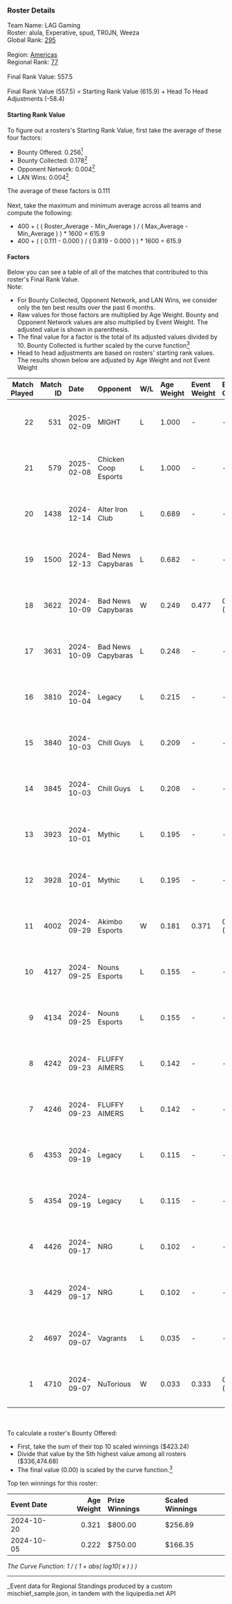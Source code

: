### Roster Details<br />
Team Name: LAG Gaming<br />
Roster: alula, Experative, spud, TR0JN, Weeza<br />
Global Rank: [295](../../standings_global_2025_03_01.md)<br />
<br />
Region: [Americas]( ../../standings_americas_2025_03_01.md)<br />
Regional Rank: [77]( ../../standings_americas_2025_03_01.md)<br />
<br />
Final Rank Value:  557.5<br />
<br />
Final Rank Value (557.5) = Starting Rank Value (615.9) + Head To Head Adjustments (-58.4)<br />

#### Starting Rank Value<br />
To figure out a rosters's Starting Rank Value, first take the average of these four factors:<br />
- Bounty Offered: 0.256[<sup>1</sup>](#table2)
- Bounty Collected: 0.178[<sup>2</sup>](#table1)
- Opponent Network: 0.004[<sup>2</sup>](#table1)
- LAN Wins: 0.004[<sup>2</sup>](#table1)

The average of these factors is 0.111<br />
<br />
Next, take the maximum and minimum average across all teams and compute the following:<br />
- 400 + ( ( Roster_Average - Min_Average ) / ( Max_Average - Min_Average ) ) * 1600 = 615.9
- 400 + ( ( 0.111 - 0.000 ) / ( 0.819 - 0.000 ) ) * 1600 = 615.9


#### Factors<br />
Below you can see a table of all of the matches that contributed to this roster's Final Rank Value.<br />
Note:<br />

- For Bounty Collected, Opponent Network, and LAN Wins, we consider only the ten best results over the past 6 months.
- Raw values for those factors are multiplied by Age Weight. Bounty and Opponent Network values are also multiplied by Event Weight. The adjusted value is shown in parenthesis.
- The final value for a factor is the total of its adjusted values divided by 10. Bounty Collected is further scaled by the curve function[<sup>3</sup>](#curveFunction)
- Head to head adjustments are based on rosters' starting rank values. The results shown below are adjusted by Age Weight and not Event Weight
<span id="table1"></span><br />


| Match Played | Match ID | Date       | Opponent             | W/L | Age Weight | Event Weight | Bounty Collected | Opponent Network | LAN Wins  | H2H Adj. | Roster                                  |
| -: | -: | :- | :- | :- | :- | :- | :- | :- | :- | -: | :- |
|           22 |      531 | 2025-02-09 | MIGHT                | L   | 1.000      | -            | -                | -                | -         |    -9.80 | alula, Experative, spud, TR0JN, Weeza   |
|           21 |      579 | 2025-02-08 | Chicken Coop Esports | L   | 1.000      | -            | -                | -                | -         |   -13.29 | alula, Experative, spud, TR0JN, Weeza   |
|           20 |     1438 | 2024-12-14 | Alter Iron Club      | L   | 0.689      | -            | -                | -                | -         |    -7.41 | Experative, Nyyx, rayxts, TR0JN, Weeza  |
|           19 |     1500 | 2024-12-13 | Bad News Capybaras   | L   | 0.682      | -            | -                | -                | -         |    -9.13 | Experative, nicx, rayxts, TR0JN, Weeza  |
|           18 |     3622 | 2024-10-09 | Bad News Capybaras   | W   | 0.249      | 0.477        | 0.001 (0.000)    | 0.137 (0.016)    | 0 (0.000) |     4.56 | Experative, nicx, rayxts, TR0JN, Weeza  |
|           17 |     3631 | 2024-10-09 | Bad News Capybaras   | L   | 0.248      | -            | -                | -                | -         |    -3.32 | Experative, nicx, rayxts, TR0JN, Weeza  |
|           16 |     3810 | 2024-10-04 | Legacy               | L   | 0.215      | -            | -                | -                | -         |    -1.29 | Experative, nicx, rayxts, TR0JN, Weeza  |
|           15 |     3840 | 2024-10-03 | Chill Guys           | L   | 0.209      | -            | -                | -                | -         |    -2.83 | Experative, nicx, rayxts, TR0JN, Weeza  |
|           14 |     3845 | 2024-10-03 | Chill Guys           | L   | 0.208      | -            | -                | -                | -         |    -2.88 | Experative, nicx, rayxts, TR0JN, Weeza  |
|           13 |     3923 | 2024-10-01 | Mythic               | L   | 0.195      | -            | -                | -                | -         |    -3.94 | Experative, nicx, rayxts, TR0JN, Weeza  |
|           12 |     3928 | 2024-10-01 | Mythic               | L   | 0.195      | -            | -                | -                | -         |    -3.99 | Experative, nicx, rayxts, TR0JN, Weeza  |
|           11 |     4002 | 2024-09-29 | Akimbo Esports       | W   | 0.181      | 0.371        | 0.003 (0.000)    | 0.324 (0.022)    | 0 (0.000) |     3.17 | Experative, nicx, rayxts, TR0JN, Weeza  |
|           10 |     4127 | 2024-09-25 | Nouns Esports        | L   | 0.155      | -            | -                | -                | -         |    -1.70 | Experative, nicx, rayxts, TR0JN, Weeza  |
|            9 |     4134 | 2024-09-25 | Nouns Esports        | L   | 0.155      | -            | -                | -                | -         |    -1.72 | Experative, nicx, rayxts, TR0JN, Weeza  |
|            8 |     4242 | 2024-09-23 | FLUFFY AIMERS        | L   | 0.142      | -            | -                | -                | -         |    -1.18 | Experative, nicx, rayxts, TR0JN, Weeza  |
|            7 |     4246 | 2024-09-23 | FLUFFY AIMERS        | L   | 0.142      | -            | -                | -                | -         |    -1.19 | Experative, nicx, rayxts, TR0JN, Weeza  |
|            6 |     4353 | 2024-09-19 | Legacy               | L   | 0.115      | -            | -                | -                | -         |    -0.84 | Experative, nicx, rayxts, TR0JN, Weeza  |
|            5 |     4354 | 2024-09-19 | Legacy               | L   | 0.115      | -            | -                | -                | -         |    -0.84 | Experative, nicx, rayxts, TR0JN, Weeza  |
|            4 |     4426 | 2024-09-17 | NRG                  | L   | 0.102      | -            | -                | -                | -         |    -0.33 | Experative, nicx, rayxts, TR0JN, Weeza  |
|            3 |     4429 | 2024-09-17 | NRG                  | L   | 0.102      | -            | -                | -                | -         |    -0.33 | Experative, nicx, rayxts, TR0JN, Weeza  |
|            2 |     4697 | 2024-09-07 | Vagrants             | L   | 0.035      | -            | -                | -                | -         |    -0.49 | Experative, nicx, ogwizard, spud, Weeza |
|            1 |     4710 | 2024-09-07 | NuTorious            | W   | 0.033      | 0.333        | 0.000 (0.000)    | 0.056 (0.001)    | 1 (0.033) |     0.35 | Experative, nicx, ogwizard, spud, Weeza |

<br />
<span id="table2"></span><br />
To calculate a roster's Bounty Offered:<br />

- First, take the sum of their top 10 scaled winnings ($423.24)
- Divide that value by the 5th highest value among all rosters ($336,474.68)
- The final value (0.00) is scaled by the curve function.[<sup>3</sup>](#curveFunction)

Top ten winnings for this roster:<br />

| Event Date | Age Weight | Prize Winnings | Scaled Winnings |
| :- | -: | :- | :- |
| 2024-10-20 |      0.321 | $800.00        | $256.89         |
| 2024-10-05 |      0.222 | $750.00        | $166.35         |


<span id="curveFunction"></span>_The Curve Function: 1 / ( 1 + abs( log10( x ) ) )_<br />

---
_Event data for Regional Standings produced by a custom mischief_sample.json, in tandem with the liquipedia.net API<br />
